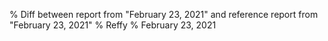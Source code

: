 % Diff between report from "February 23, 2021" and reference report from "February 23, 2021"
% Reffy
% February 23, 2021

